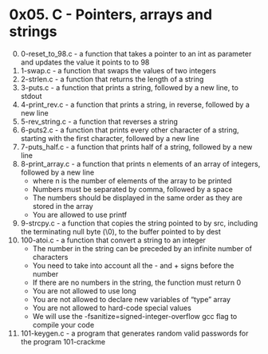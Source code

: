# 0x05. C - Pointers, arrays and strings

0. 0-reset_to_98.c - a function that takes a pointer to an int as parameter and updates the value it points to to 98
1. 1-swap.c - a function that swaps the values of two integers
2. 2-strlen.c - a function that returns the length of a string
3. 3-puts.c - a function that prints a string, followed by a new line, to stdout
4. 4-print_rev.c - a function that prints a string, in reverse, followed by a new line
5. 5-rev_string.c - a function that reverses a string
6. 6-puts2.c - a function that prints every other character of a string, starting with the first character, followed by a new line
7. 7-puts_half.c - a function that prints half of a string, followed by a new line
8. 8-print_array.c - a function that prints n elements of an array of integers, followed by a new line
	* where n is the number of elements of the array to be printed
	* Numbers must be separated by comma, followed by a space
	* The numbers should be displayed in the same order as they are stored in the array
	* You are allowed to use printf
9. 9-strcpy.c - a function that copies the string pointed to by src, including the terminating null byte (\0), to the buffer pointed to by dest
10. 100-atoi.c - a function that convert a string to an integer
	* The number in the string can be preceded by an infinite number of characters
	* You need to take into account all the - and + signs before the number
	* If there are no numbers in the string, the function must return 0
	* You are not allowed to use long
	* You are not allowed to declare new variables of “type” array
	* You are not allowed to hard-code special values
	* We will use the -fsanitize=signed-integer-overflow gcc flag to compile your code
11. 101-keygen.c - a program that generates random valid passwords for the program 101-crackme
